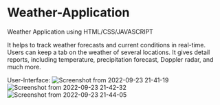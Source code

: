 # Weather-Application
Weather Application using HTML/CSS/JAVASCRIPT

It helps to track weather forecasts and current conditions in real-time. Users can keep a tab on the weather of several locations. It gives detail reports, including temperature, precipitation forecast, Doppler radar, and much more.

User-Interface:
![Screenshot from 2022-09-23 21-41-19](https://user-images.githubusercontent.com/110757279/192005876-123c9494-533d-4a8c-8b85-91c13ab91cca.png)
![Screenshot from 2022-09-23 21-42-32](https://user-images.githubusercontent.com/110757279/192005883-8f7a3761-a154-46d3-a5e6-e6d69139b0b6.png)
![Screenshot from 2022-09-23 21-44-05](https://user-images.githubusercontent.com/110757279/192005891-4258cb61-03fd-4891-b703-b23a51d47ea7.png)
